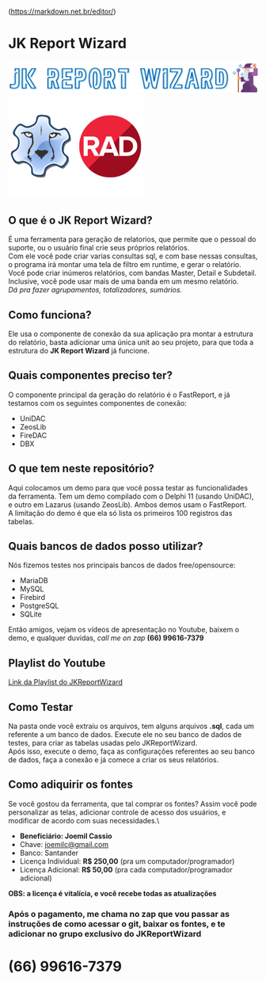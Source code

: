 (https://markdown.net.br/editor/)

# JK Report Wizard

![Logo](https://github.com/joemilc/JKReportWizardDemo/blob/main/jkrptwzrd.png "Logo")\
![DelphiLaz](https://github.com/joemilc/JKReportWizardDemo/blob/main/lazarus_delphi2.png "DelphiLaz")
## O que é o JK Report Wizard?
É uma ferramenta para geração de relatorios, que permite que o pessoal do suporte, ou o usuário final crie seus próprios relatórios.\
Com ele você pode criar varias consultas sql, e com base nessas consultas, o programa irá montar uma tela de filtro em runtime, e gerar o relatório.\
Você pode criar inúmeros relatórios, com bandas Master, Detail e Subdetail.\
Inclusive, você pode usar mais de uma banda em um mesmo relatório.\
*Dá pra fazer agrupamentos, totalizadores, sumários.*

## Como funciona?
Ele usa o componente de conexão da sua aplicação pra montar a estrutura do relatório, basta adicionar uma única unit ao seu projeto, para que toda a estrutura do **JK Report Wizard** já funcione.

## Quais componentes preciso ter?
O componente principal da geração do relatório é o FastReport, e já testamos com os seguintes componentes de conexão:
- UniDAC
- ZeosLib
- FireDAC
- DBX

## O que tem neste repositório?
Aqui colocamos um demo para que você possa testar as funcionalidades da ferramenta. Tem um demo compilado com o Delphi 11 (usando UniDAC), e outro em Lazarus (usando ZeosLib). Ambos demos usam o FastReport.\
A limitação do demo é que ela só lista os primeiros 100 registros das tabelas.

## Quais bancos de dados posso utilizar?
Nós fizemos testes nos principais bancos de dados free/opensource:
- MariaDB
- MySQL
- Firebird
- PostgreSQL
- SQLite

Então amigos, vejam os vídeos de apresentação no Youtube, baixem o demo, e qualquer duvidas, *call me on zap*  **(66) 99616-7379**

## Playlist do Youtube
[Link da Playlist do JKReportWizard](https://www.youtube.com/playlist?list=PLNuUABMSGP_SJCSWMPFzbugMQLgaVZTPI "Link da Playlist do JKReportWizard")

## Como Testar
Na pasta onde você extraiu os arquivos, tem alguns arquivos **.sql**, cada um referente a um banco de dados. Execute ele no seu banco de dados de testes, para criar as tabelas usadas pelo JKReportWizard.\
Após isso, execute o demo, faça as configurações referentes ao seu banco de dados, faça a conexão e já comece a criar os seus relatórios.

## Como adiquirir os fontes
Se você gostou da ferramenta, que tal comprar os fontes? Assim você pode personalizar as telas, adicionar controle de acesso dos usuários, e modificar de acordo com suas necessidades.\

- **Beneficiário: Joemil Cassio**
- Chave: joemilc@gmail.com
- Banco: Santander
- Licença Individual: **R$ 250,00** (pra um computador/programador)
- Licença Adicional: **R$ 50,00** (pra cada computador/programador adicional)

**OBS: a licença é vitalícia, e você recebe todas as atualizações**

### Após o pagamento, me chama no zap que vou passar as instruções de como acessar o git, baixar os fontes, e te adicionar no grupo exclusivo do **JKReportWizard**
# (66) 99616-7379
